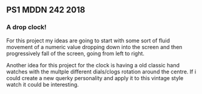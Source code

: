 ## PS1 MDDN 242 2018

### A drop clock!

For this project my ideas are going to start with some sort of fluid movement of a numeric value dropping down into the screen and then progressively fall of the screen, going from left to right.

Another idea for this project for the clock is having a old classic hand watches with the multple different dials/clogs rotation around the centre. If i could create a new querky personality and apply it to this vintage style watch it could be interesting.
